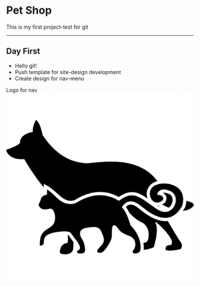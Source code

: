 <h1> Pet Shop </h1>
<p> This is my first project-test for git </p>
<hr>
<h2> Day First </h2>
<ul>
    <li>Hello git!</li>
    <li>Push template for site-design development</li>
    <li>Create design for nav-menu</li>
</ul>
<p>Logo for nav <br> <img src="https://raw.githubusercontent.com/AndreykaMe/PetShop/design/app/img/logo.jpg"><br></p>
